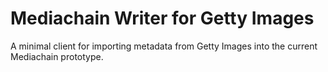# Mediachain Writer for Getty Images

A minimal client for importing metadata from Getty Images into the current
Mediachain prototype.

